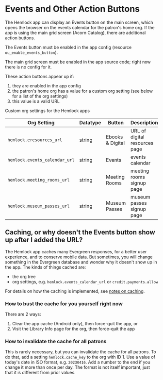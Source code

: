 # Events and Other Action Buttons

The Hemlock app can display an Events button on the main screen, which opens the browser on
the events calendar for the patron's home org.  If the app is using the main grid screen (Acorn Catalog),
there are additional action buttons.

The Events button must be enabled in the app config (resource `ou_enable_events_button`).

The main grid screen must be enabled in the app source code; right now there is no config for it.

These action buttons appear up if:
1. they are enabled in the app config
2. the patron's home org has a value for a custom org setting (see below for a list of the org settings)
3. this value is a valid URL

Custom org settings for the Hemlock apps

| Org Setting                   | Datatype | Button           | Description                   |
|-------------------------------|----------|------------------|-------------------------------|
| `hemlock.eresources_url`      | string   | Ebooks & Digital | URL of digital resources page |
| `hemlock.events_calendar_url` | string   | Events           | events calendar               |
| `hemlock.meeting_rooms_url`   | string   | Meeting Rooms    | meeting rooms signup page     |
| `hemlock.museum_passes_url`   | string   | Museum Passes    | museum passes signup page     |


## Caching, or why doesn't the Events button show up after I added the URL?

The Hemlock app caches many Evergreen responses, for a better user experience, and to conserve
mobile data.  But sometimes, you will change something in the Evergreen database and wonder why
it doesn't show up in the app.  The kinds of things cached are:
* the org tree
* org settings, e.g. `hemlock.events_calendar_url` or `credit.payments.allow`

For details on how the caching is implemented, see [notes on caching](../notes-on-caching.md).

### How to bust the cache for you yourself right now

There are 2 ways:
1. Clear the app cache (Android only), then force-quit the app, or
2. Visit the Library Info page for the org, then force-quit the app

### How to invalidate the cache for all patrons

This is rarely necessary, but you can invalidate the cache for all patrons.  To do that,
add a setting `hemlock.cache_key` to the org with ID 1.  Use a value of today's date in
ISO format, e.g. `20230416`.  Add a number to the end if you change it more than once per day.
The format is not itself important, just that it is different from prior values.
